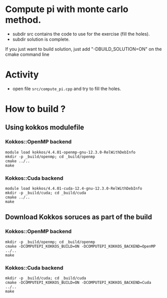 # Compute pi with monte carlo method.

- subdir src contains the code to use for the exercise (fill the holes).
- subdir solution is complete.

If you just want to build solution, just add "-DBUILD_SOLUTION=ON" on the cmake command line

# Activity

- open file `src/compute_pi.cpp` and try to fill the holes.

# How to build ?

## Using kokkos modulefile

### Kokkos::OpenMP backend

```shell
module load kokkos/4.4.01-openmp-gnu-12.3.0-RelWithDebInfo
mkdir -p _build/openmp; cd _build/openmp
cmake ../..
make
```

### Kokkos::Cuda backend

```shell
module load kokkos/4.4.01-cuda-12.4-gnu-12.3.0-RelWithDebInfo
mkdir -p _build/cuda; cd _build/cuda
cmake ../..
make
```

## Download Kokkos soruces as part of the build

### Kokkos::OpenMP backend

```shell
mkdir -p _build/openmp; cd _build/openmp
cmake -DCOMPUTEPI_KOKKOS_BUILD=ON -DCOMPUTEPI_KOKKOS_BACKEND=OpenMP ../..
make
```

### Kokkos::Cuda backend

```shell
mkdir -p _build/cuda; cd _build/cuda
cmake -DCOMPUTEPI_KOKKOS_BUILD=ON -DCOMPUTEPI_KOKKOS_BACKEND=Cuda ../..
make
```
